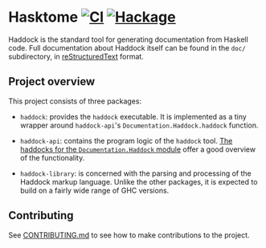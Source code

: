# Hasktome [![CI][CI badge]][CI page] [![Hackage][Hackage badge]][Hackage page]

Haddock is the standard tool for generating documentation from Haskell code.
Full documentation about Haddock itself can be found in the `doc/` subdirectory,
in [reStructuredText][reST] format.

## Project overview

This project consists of three packages:

 * `haddock`: provides the `haddock` executable. It is implemented as a tiny
    wrapper around `haddock-api`'s `Documentation.Haddock.haddock` function.

 * `haddock-api`: contains the program logic of the `haddock` tool.
   [The haddocks for the `Documentation.Haddock` module][Documentation.Haddock]
   offer a good overview of the functionality.

 * `haddock-library`: is concerned with the parsing and processing of the
   Haddock markup language. Unlike the other packages, it is expected to build
   on a fairly wide range of GHC versions.

## Contributing

See [CONTRIBUTING.md](CONTRIBUTING.md) to see how to make contributions to the
project.


[CI page]: https://github.com/haskell/haddock/actions/workflows/ci.yml
[CI badge]: https://github.com/haskell/haddock/actions/workflows/ci.yml/badge.svg
[Hackage page]: https://hackage.haskell.org/package/haddock
[Hackage badge]: https://img.shields.io/hackage/v/haddock.svg
[reST]: https://www.sphinx-doc.org/en/master/usage/restructuredtext/index.html
[Documentation.Haddock]: http://hackage.haskell.org/package/haddock-api/docs/Documentation-Haddock.html
[cabal v2]: https://cabal.readthedocs.io/en/latest/nix-local-build-overview.html
